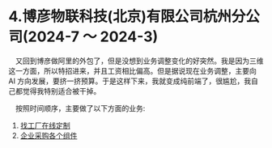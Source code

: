 # 4.博彦物联科技(北京)有限公司杭州分公司(2024-7 ～ 2024-3)

&emsp;又回到博彦做阿里的外包了，但是没想到业务调整变化的好突然。我是因为三维这一方面，所以特招进来，并且工资相比偏高。但是据说现在业务调整，主要向 AI 方向发展，要挤一挤预算。于是这样下来，我就变成纯前端了，很尴尬，我自己都觉得我特别适合被干掉。

&emsp;按照时间顺序，主要做了以下方面的业务:
1. [找工厂在线定制]()
2. [企业采购各个组件]()
